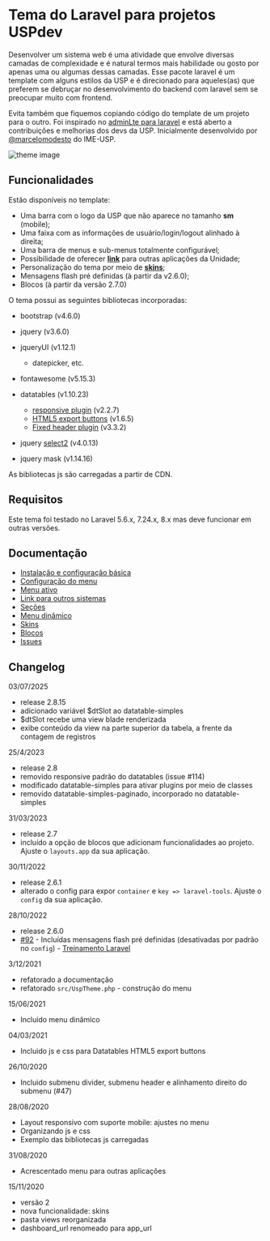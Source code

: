 # Tema do Laravel para projetos USPdev

Desenvolver um sistema web é uma atividade que envolve diversas camadas
de complexidade e é natural termos mais habilidade ou gosto por apenas
uma ou algumas dessas camadas.
Esse pacote laravel é um template com alguns estilos da USP e
é direcionado para aqueles(as) que preferem se debruçar
no desenvolvimento do backend com laravel sem se preocupar muito
com frontend.

Evita também que fiquemos copiando código do template
de um projeto para o outro. Foi inspirado no [adminLte para laravel](https://github.com/jeroennoten/Laravel-AdminLTE)
e está aberto a contribuições e melhorias dos devs da USP.
Inicialmente desenvolvido por [@marcelomodesto](https://github.com/marcelomodesto) do IME-USP.

![theme image](docs/tela-principal.png)

## Funcionalidades

Estão disponíveis no template:

- Uma barra com o logo da USP que não aparece no tamanho **sm** (mobile);
- Uma faixa com as informações de usuário/login/logout alinhado à direita;
- Uma barra de menus e sub-menus totalmente configurável;
- Possibilidade de oferecer [**link**](docs/outros-sistemas.md) para outras aplicações da Unidade;
- Personalização do tema por meio de [**skins**](docs/skins.md);
- Mensagens flash pré definidas (à partir da v2.6.0);
- Blocos (à partir da versão 2.7.0)

O tema possui as seguintes bibliotecas incorporadas:

- bootstrap (v4.6.0)
- jquery (v3.6.0)
- jqueryUI (v1.12.1)
  - datepicker, etc.
- fontawesome (v5.15.3)
- datatables (v1.10.23)
  - [responsive plugin](https://datatables.net/extensions/responsive/) (v2.2.7)
  - [HTML5 export buttons](https://datatables.net/extensions/buttons/examples/html5/simple.html) (v1.6.5)
  - [Fixed header plugin](https://datatables.net/extensions/fixedheader/) (v3.3.2)
- jquery [select2](https://github.com/select2/select2) (v4.0.13)

- jquery mask (v1.14.16)

As bibliotecas js são carregadas a partir de CDN.

## Requisitos

Este tema foi testado no Laravel 5.6.x, 7.24.x, 8.x mas deve funcionar em outras versões.


## Documentação

* [Instalação e configuração básica](docs/configuracao.md)
* [Configuração do menu](docs/opcoes-menu.md)
* [Menu ativo](docs/menu-ativo.md)
* [Link para outros sistemas](docs/outros-sistemas.md)
* [Seções](docs/secoes.md)
* [Menu dinâmico](docs/menu-dinamico.md)
* [Skins](docs/skins.md)
* [Blocos](docs/blocos.md)
* [Issues](docs/issues.md)

## Changelog

03/07/2025
- release 2.8.15
- adicionado variável $dtSlot ao datatable-simples
- $dtSlot recebe uma view blade renderizada
- exibe conteúdo da view na parte superior da tabela, a frente da contagem de registros

25/4/2023
- release 2.8
- removido responsive padrão do datatables (issue #114)
- modificado datatable-simples para ativar plugins por meio de classes
- removido datatable-simples-paginado, incorporado no datatable-simples

31/03/2023
- release 2.7
- incluído a opção de blocos que adicionam funcionalidades ao projeto. Ajuste o `layouts.app` da sua aplicação.

30/11/2022
- release 2.6.1
- alterado o config para expor `container` e `key => laravel-tools`. Ajuste o `config` da sua aplicação.

28/10/2022
- release 2.6.0
- [#92](https://github.com/uspdev/laravel-usp-theme/issues/92) - Incluídas mensagens flash pré definidas (desativadas por padrão no `config`) - [Treinamento Laravel](https://uspdev.github.io/laravel#31-mensagens-flash)

3/12/2021

- refatorado a documentação
- refatorado `src/UspTheme.php` - construção do menu

15/06/2021

- Incluído menu dinâmico

04/03/2021

- Incluido js e css para Datatables HTML5 export buttons

26/10/2020

- Incluido submenu divider, submenu header e alinhamento direito do submenu (#47)

28/08/2020

- Layout responsivo com suporte mobile: ajustes no menu
- Organizando js e css
- Exemplo das bibliotecas js carregadas

31/08/2020

- Acrescentado menu para outras aplicações

15/11/2020

- versão 2
- nova funcionalidade: skins
- pasta views reorganizada
- dashboard_url renomeado para app_url
